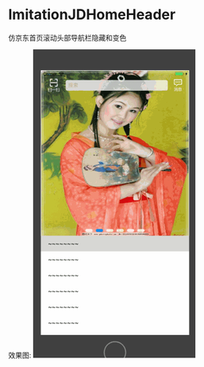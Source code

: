 # ImitationJDHomeHeader
仿京东首页滚动头部导航栏隐藏和变色

效果图:
![](https://github.com/shihu132/ImitationJDHomeHeader/blob/master/ImitationJDHomeHeader/Classes/Other/images/aaa.gif)
